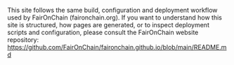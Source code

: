 This site follows the same build, configuration and deployment workflow used by FairOnChain (faironchain.org). If you want to understand how this site is structured, how pages are generated, or to inspect deployment scripts and configuration, please consult the FairOnChain website repository: https://github.com/FairOnChain/faironchain.github.io/blob/main/README.md
